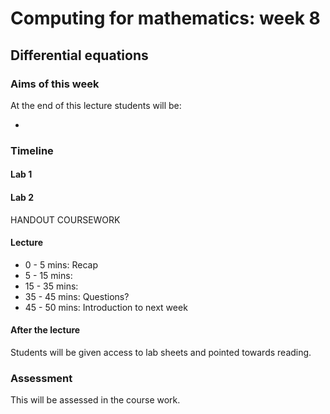 # Computing for mathematics: week 8
## Differential equations

### Aims of this week

At the end of this lecture students will be:

- 

### Timeline

#### Lab 1


#### Lab 2

HANDOUT COURSEWORK

#### Lecture

- 0 - 5 mins: Recap
- 5 - 15 mins: 
- 15 - 35 mins: 
- 35 - 45 mins: Questions?
- 45 - 50 mins: Introduction to next week

#### After the lecture

Students will be given access to lab sheets and pointed towards reading.

### Assessment

This will be assessed in the course work.
